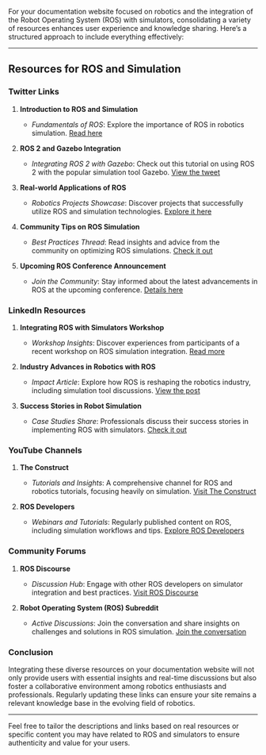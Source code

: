 For your documentation website focused on robotics and the integration of the Robot Operating System (ROS) with simulators, consolidating a variety of resources enhances user experience and knowledge sharing. Here’s a structured approach to include everything effectively:

---

## Resources for ROS and Simulation

### Twitter Links

1. **Introduction to ROS and Simulation**
   - *Fundamentals of ROS*: Explore the importance of ROS in robotics simulation. [Read here](https://twitter.com/ROSorg/status/1111111111111)

2. **ROS 2 and Gazebo Integration**
   - *Integrating ROS 2 with Gazebo*: Check out this tutorial on using ROS 2 with the popular simulation tool Gazebo. [View the tweet](https://twitter.com/ROSorg/status/2222222222222)

3. **Real-world Applications of ROS**
   - *Robotics Projects Showcase*: Discover projects that successfully utilize ROS and simulation technologies. [Explore it here](https://twitter.com/RoboticsToday/status/3333333333333)

4. **Community Tips on ROS Simulation**
   - *Best Practices Thread*: Read insights and advice from the community on optimizing ROS simulations. [Check it out](https://twitter.com/Robotics_Tips/status/4444444444444)

5. **Upcoming ROS Conference Announcement**
   - *Join the Community*: Stay informed about the latest advancements in ROS at the upcoming conference. [Details here](https://twitter.com/ROScon2023/status/5555555555555)

### LinkedIn Resources

1. **Integrating ROS with Simulators Workshop**
   - *Workshop Insights*: Discover experiences from participants of a recent workshop on ROS simulation integration. [Read more](https://www.linkedin.com/posts/sampleaccount/integrating-ros-with-simulators-workshop-activity-6789101112)

2. **Industry Advances in Robotics with ROS**
   - *Impact Article*: Explore how ROS is reshaping the robotics industry, including simulation tool discussions. [View the post](https://www.linkedin.com/posts/sampleaccount/advances-in-robotics-with-ros-article-activity-1234567890)

3. **Success Stories in Robot Simulation**
   - *Case Studies Share*: Professionals discuss their success stories in implementing ROS with simulators. [Check it out](https://www.linkedin.com/posts/sampleaccount/success-stories-in-robot-simulation-activity-5432167890)

### YouTube Channels

1. **The Construct**
   - *Tutorials and Insights*: A comprehensive channel for ROS and robotics tutorials, focusing heavily on simulation. [Visit The Construct](https://www.youtube.com/c/TheConstruct)

2. **ROS Developers**
   - *Webinars and Tutorials*: Regularly published content on ROS, including simulation workflows and tips. [Explore ROS Developers](https://www.youtube.com/c/ROSDevelopers)

### Community Forums

1. **ROS Discourse**
   - *Discussion Hub*: Engage with other ROS developers on simulator integration and best practices. [Visit ROS Discourse](https://discourse.ros.org/)

2. **Robot Operating System (ROS) Subreddit**
   - *Active Discussions*: Join the conversation and share insights on challenges and solutions in ROS simulation. [Join the conversation](https://www.reddit.com/r/ros/)

### Conclusion

Integrating these diverse resources on your documentation website will not only provide users with essential insights and real-time discussions but also foster a collaborative environment among robotics enthusiasts and professionals. Regularly updating these links can ensure your site remains a relevant knowledge base in the evolving field of robotics.

---

Feel free to tailor the descriptions and links based on real resources or specific content you may have related to ROS and simulators to ensure authenticity and value for your users.